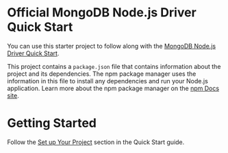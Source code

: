 Official MongoDB Node.js Driver Quick Start
===========================================

You can use this starter project to follow along with the
[MongoDB Node.js Driver Quick Start](https://www.mongodb.com/docs/drivers/node/v4.7/quick-start/).

This project contains a `package.json` file that contains information
about the project and its dependencies. The npm package manager uses the
information in this file to install any dependencies and run your Node.js
application. Learn more about the npm package manager on the [npm Docs
site](https://docs.npmjs.com/about-npm).


Getting Started
===============

Follow the [Set up Your Project](https://www.mongodb.com/docs/drivers/node/v4.7/quick-start/#set-up-your-project)
section in the Quick Start guide.

